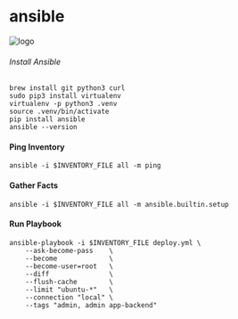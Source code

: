 # ansible

![logo](https://user-images.githubusercontent.com/26479/113611957-81d90b80-964f-11eb-95c9-2fb0dfa3cb0b.png)

###### Install Ansible
```shell
brew install git python3 curl
sudo pip3 install virtualenv
virtualenv -p python3 .venv
source .venv/bin/activate
pip install ansible
ansible --version
```


#### Ping Inventory
```shell
ansible -i $INVENTORY_FILE all -m ping
```

#### Gather Facts
```shell
ansible -i $INVENTORY_FILE all -m ansible.builtin.setup
```

#### Run Playbook
```shell
ansible-playbook -i $INVENTORY_FILE deploy.yml \
    --ask-become-pass    \
    --become             \
    --become-user=root   \
    --diff               \
    --flush-cache        \
    --limit "ubuntu-*"   \
    --connection "local" \
    --tags "admin, admin app-backend"
```
